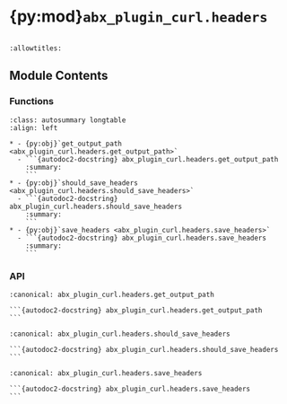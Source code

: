# {py:mod}`abx_plugin_curl.headers`

```{py:module} abx_plugin_curl.headers
```

```{autodoc2-docstring} abx_plugin_curl.headers
:allowtitles:
```

## Module Contents

### Functions

````{list-table}
:class: autosummary longtable
:align: left

* - {py:obj}`get_output_path <abx_plugin_curl.headers.get_output_path>`
  - ```{autodoc2-docstring} abx_plugin_curl.headers.get_output_path
    :summary:
    ```
* - {py:obj}`should_save_headers <abx_plugin_curl.headers.should_save_headers>`
  - ```{autodoc2-docstring} abx_plugin_curl.headers.should_save_headers
    :summary:
    ```
* - {py:obj}`save_headers <abx_plugin_curl.headers.save_headers>`
  - ```{autodoc2-docstring} abx_plugin_curl.headers.save_headers
    :summary:
    ```
````

### API

````{py:function} get_output_path()
:canonical: abx_plugin_curl.headers.get_output_path

```{autodoc2-docstring} abx_plugin_curl.headers.get_output_path
```
````

````{py:function} should_save_headers(link: archivebox.index.schema.Link, out_dir: typing.Optional[str] = None, overwrite: typing.Optional[bool] = False) -> bool
:canonical: abx_plugin_curl.headers.should_save_headers

```{autodoc2-docstring} abx_plugin_curl.headers.should_save_headers
```
````

````{py:function} save_headers(link: archivebox.index.schema.Link, out_dir: typing.Optional[str] = None, timeout: int = CURL_CONFIG.CURL_TIMEOUT) -> archivebox.index.schema.ArchiveResult
:canonical: abx_plugin_curl.headers.save_headers

```{autodoc2-docstring} abx_plugin_curl.headers.save_headers
```
````

